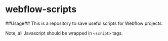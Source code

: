 # webflow-scripts

##Usage##
This is a repository to save useful scripts for Webflow projects.

Note, all Javascript should be wrapped in `<script>` tags. 
